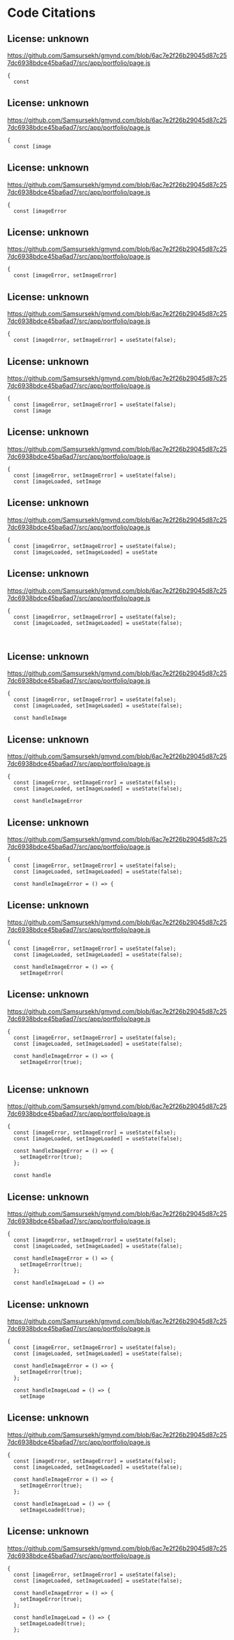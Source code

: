 # Code Citations

## License: unknown
https://github.com/Samsursekh/gmynd.com/blob/6ac7e2f26b29045d87c257dc6938bdce45ba6ad7/src/app/portfolio/page.js

```
{
  const
```


## License: unknown
https://github.com/Samsursekh/gmynd.com/blob/6ac7e2f26b29045d87c257dc6938bdce45ba6ad7/src/app/portfolio/page.js

```
{
  const [image
```


## License: unknown
https://github.com/Samsursekh/gmynd.com/blob/6ac7e2f26b29045d87c257dc6938bdce45ba6ad7/src/app/portfolio/page.js

```
{
  const [imageError
```


## License: unknown
https://github.com/Samsursekh/gmynd.com/blob/6ac7e2f26b29045d87c257dc6938bdce45ba6ad7/src/app/portfolio/page.js

```
{
  const [imageError, setImageError]
```


## License: unknown
https://github.com/Samsursekh/gmynd.com/blob/6ac7e2f26b29045d87c257dc6938bdce45ba6ad7/src/app/portfolio/page.js

```
{
  const [imageError, setImageError] = useState(false);
```


## License: unknown
https://github.com/Samsursekh/gmynd.com/blob/6ac7e2f26b29045d87c257dc6938bdce45ba6ad7/src/app/portfolio/page.js

```
{
  const [imageError, setImageError] = useState(false);
  const [image
```


## License: unknown
https://github.com/Samsursekh/gmynd.com/blob/6ac7e2f26b29045d87c257dc6938bdce45ba6ad7/src/app/portfolio/page.js

```
{
  const [imageError, setImageError] = useState(false);
  const [imageLoaded, setImage
```


## License: unknown
https://github.com/Samsursekh/gmynd.com/blob/6ac7e2f26b29045d87c257dc6938bdce45ba6ad7/src/app/portfolio/page.js

```
{
  const [imageError, setImageError] = useState(false);
  const [imageLoaded, setImageLoaded] = useState
```


## License: unknown
https://github.com/Samsursekh/gmynd.com/blob/6ac7e2f26b29045d87c257dc6938bdce45ba6ad7/src/app/portfolio/page.js

```
{
  const [imageError, setImageError] = useState(false);
  const [imageLoaded, setImageLoaded] = useState(false);

  
```


## License: unknown
https://github.com/Samsursekh/gmynd.com/blob/6ac7e2f26b29045d87c257dc6938bdce45ba6ad7/src/app/portfolio/page.js

```
{
  const [imageError, setImageError] = useState(false);
  const [imageLoaded, setImageLoaded] = useState(false);

  const handleImage
```


## License: unknown
https://github.com/Samsursekh/gmynd.com/blob/6ac7e2f26b29045d87c257dc6938bdce45ba6ad7/src/app/portfolio/page.js

```
{
  const [imageError, setImageError] = useState(false);
  const [imageLoaded, setImageLoaded] = useState(false);

  const handleImageError
```


## License: unknown
https://github.com/Samsursekh/gmynd.com/blob/6ac7e2f26b29045d87c257dc6938bdce45ba6ad7/src/app/portfolio/page.js

```
{
  const [imageError, setImageError] = useState(false);
  const [imageLoaded, setImageLoaded] = useState(false);

  const handleImageError = () => {
```


## License: unknown
https://github.com/Samsursekh/gmynd.com/blob/6ac7e2f26b29045d87c257dc6938bdce45ba6ad7/src/app/portfolio/page.js

```
{
  const [imageError, setImageError] = useState(false);
  const [imageLoaded, setImageLoaded] = useState(false);

  const handleImageError = () => {
    setImageError(
```


## License: unknown
https://github.com/Samsursekh/gmynd.com/blob/6ac7e2f26b29045d87c257dc6938bdce45ba6ad7/src/app/portfolio/page.js

```
{
  const [imageError, setImageError] = useState(false);
  const [imageLoaded, setImageLoaded] = useState(false);

  const handleImageError = () => {
    setImageError(true);
  
```


## License: unknown
https://github.com/Samsursekh/gmynd.com/blob/6ac7e2f26b29045d87c257dc6938bdce45ba6ad7/src/app/portfolio/page.js

```
{
  const [imageError, setImageError] = useState(false);
  const [imageLoaded, setImageLoaded] = useState(false);

  const handleImageError = () => {
    setImageError(true);
  };

  const handle
```


## License: unknown
https://github.com/Samsursekh/gmynd.com/blob/6ac7e2f26b29045d87c257dc6938bdce45ba6ad7/src/app/portfolio/page.js

```
{
  const [imageError, setImageError] = useState(false);
  const [imageLoaded, setImageLoaded] = useState(false);

  const handleImageError = () => {
    setImageError(true);
  };

  const handleImageLoad = () =>
```


## License: unknown
https://github.com/Samsursekh/gmynd.com/blob/6ac7e2f26b29045d87c257dc6938bdce45ba6ad7/src/app/portfolio/page.js

```
{
  const [imageError, setImageError] = useState(false);
  const [imageLoaded, setImageLoaded] = useState(false);

  const handleImageError = () => {
    setImageError(true);
  };

  const handleImageLoad = () => {
    setImage
```


## License: unknown
https://github.com/Samsursekh/gmynd.com/blob/6ac7e2f26b29045d87c257dc6938bdce45ba6ad7/src/app/portfolio/page.js

```
{
  const [imageError, setImageError] = useState(false);
  const [imageLoaded, setImageLoaded] = useState(false);

  const handleImageError = () => {
    setImageError(true);
  };

  const handleImageLoad = () => {
    setImageLoaded(true);
```


## License: unknown
https://github.com/Samsursekh/gmynd.com/blob/6ac7e2f26b29045d87c257dc6938bdce45ba6ad7/src/app/portfolio/page.js

```
{
  const [imageError, setImageError] = useState(false);
  const [imageLoaded, setImageLoaded] = useState(false);

  const handleImageError = () => {
    setImageError(true);
  };

  const handleImageLoad = () => {
    setImageLoaded(true);
  };
```

